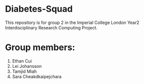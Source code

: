 # Diabetes-Squad
This repository is for group 2 in the Imperial College London Year2 Interdisciplinary Research Computing Project.

# Group members:
1. Ethan Cui
2. Lei Johansson
3. Tamjid Miah
4. Sara Cheakdkaipejchara